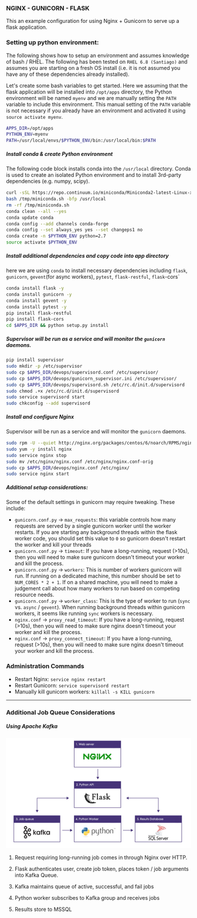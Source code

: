 ### NGINX - GUNICORN - FLASK
This an example configuration for using Nginx + Gunicorn to serve up a flask application.


### Setting up python environment:
The following shows how to setup an environment and assumes knowledge of bash / RHEL.  The following has been tested on `RHEL 6.8 (Santiago)` and assumes you are starting on a fresh OS install (i.e. it is not assumed you have any of these dependencies already installed).

Let's create some bash variables to get started. Here we assuming that the flask application will be installed into `/opt/apps` directory, the Python environment will be named `myenv` and we are manually setting the `PATH` variable to include this environment.  This manual setting of the `PATH` variable is not necessary if you already have an environment and activated it using `source activate myenv`. 
```bash
APPS_DIR=/opt/apps
PYTHON_ENV=myenv
PATH=/usr/local/envs/$PYTHON_ENV/bin:/usr/local/bin:$PATH
```

##### Install conda & create Python environment
The following code block installs conda into the `/usr/local` directory.  Conda is used to create an isolated Python environment and to install 3rd-party dependencies (e.g. numpy, scipy).
```bash
curl -sSL https://repo.continuum.io/miniconda/Miniconda2-latest-Linux-x86_64.sh -o /tmp/miniconda.sh
bash /tmp/miniconda.sh -bfp /usr/local
rm -rf /tmp/miniconda.sh
conda clean --all --yes
conda update conda
conda config --add channels conda-forge 
conda config --set always_yes yes --set changeps1 no
conda create -n $PYTHON_ENV python=2.7
source activate $PYTHON_ENV
```

##### Install additional dependencies and copy code into app directory
here we are using `conda` to install necessary dependencies including `flask`, `gunicorn`, `gevent`(for async workers), `pytest`, `flask-restful`, `flask`-cors`
```bash
conda install flask -y
conda install gunicorn -y
conda install gevent -y
conda install pytest -y
pip install flask-restful
pip install flask-cors
cd $APPS_DIR && python setup.py install
```

##### Supervisor will be run as a service and will monitor the `gunicorn` daemons. 
```bash
pip install supervisor
sudo mkdir -p /etc/supervisor
sudo cp $APPS_DIR/devops/supervisord.conf /etc/supervisor/
sudo cp $APPS_DIR/devops/gunicorn_supervisor.ini /etc/supervisor/
sudo cp $APPS_DIR/devops/supervisord.sh /etc/rc.d/init.d/supervisord
sudo chmod .+x /etc/rc.d/init.d/supervisord
sudo service supervisord start
sudo chkconfig --add supervisord
```

##### Install and configure Nginx
Supervisor will be run as a service and will monitor the `gunicorn` daemons. 
```bash
sudo rpm -U --quiet http://nginx.org/packages/centos/6/noarch/RPMS/nginx-release-centos-6-0.el6.ngx.noarch.rpm
sudo yum -y install nginx
sudo service nginx stop
sudo mv /etc/nginx/nginx.conf /etc/nginx/nginx.conf-orig
sudo cp $APPS_DIR/devops/nginx.conf /etc/nginx/
sudo service nginx start
```

##### Additional setup considerations:
Some of the default settings in gunicorn may require tweaking.  These include:

- `gunicorn.conf.py` -> `max_requests`: this variable controls how many requests are served by a single gunicorn worker until the worker restarts.  If you are starting any background threads within the flask worker code, you should set this value to `0` so gunicorn doesn't restart the worker and kill your threads
- `gunicorn.conf.py` -> `timeout`:  If you have a long-running, request (>10s), then you will need to make sure gunicorn doesn't timeout your worker and kill the process.
- `gunicorn.conf.py` -> `workers`:  This is number of workers gunicorn will run.  If running on a dedicated machine, this number should be set to `NUM_CORES * 2 + 1`.  If on a shared machine, you will need to make a judgement call about how many workers to run based on competing resource needs. 
- `gunicorn.conf.py` -> `worker_class`: This is the type of worker to run (`sync` vs. `async` / `gevent`).  When running background threads within gunicorn workers, it seems like running `sync` workers is necessary.  
- `nginx.conf` -> `proxy_read_timeout`:  If you have a long-running, request (>10s), then you will need to make sure nginx doesn't timeout your worker and kill the process.
- `nginx.conf` -> `proxy_connect_timeout`:  If you have a long-running, request (>10s), then you will need to make sure nginx doesn't timeout your worker and kill the process.


### Administration Commands

- Restart Nginx: `service nginx restart`
- Restart Gunicorn: `service supervisord restart`
- Manually kill gunicorn workers: `killall -s KILL gunicorn`



------------

### Additional Job Queue Considerations

##### Using Apache Kafka

![alt text](images/kafka.png  "Kafka Job Queue Diagram")

1. Request requiring long-running job comes in through Nginx over HTTP.

2. Flask authenticates user, create job token, places token / job arguments into Kafka Queue. 

3. Kafka maintains queue of active, successful, and fail jobs

4. Python worker subscribes to Kafka group and receives jobs

5. Results store to MSSQL



